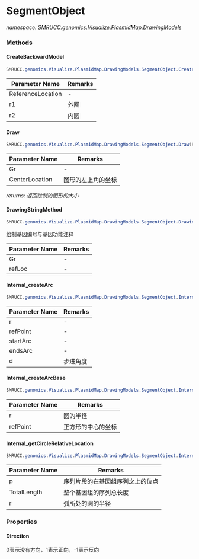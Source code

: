 ﻿# SegmentObject
_namespace: [SMRUCC.genomics.Visualize.PlasmidMap.DrawingModels](./index.md)_





### Methods

#### CreateBackwardModel
```csharp
SMRUCC.genomics.Visualize.PlasmidMap.DrawingModels.SegmentObject.CreateBackwardModel(System.Drawing.Point,System.Int32,System.Int32)
```


|Parameter Name|Remarks|
|--------------|-------|
|ReferenceLocation|-|
|r1|外圈|
|r2|内圆|


#### Draw
```csharp
SMRUCC.genomics.Visualize.PlasmidMap.DrawingModels.SegmentObject.Draw(System.Drawing.Graphics,System.Drawing.Point,System.Int32,System.Int32)
```


|Parameter Name|Remarks|
|--------------|-------|
|Gr|-|
|CenterLocation|图形的左上角的坐标|


_returns: 返回绘制的图形的大小_

#### DrawingStringMethod
```csharp
SMRUCC.genomics.Visualize.PlasmidMap.DrawingModels.SegmentObject.DrawingStringMethod(System.Drawing.Graphics,System.Drawing.Point)
```
绘制基因编号与基因功能注释

|Parameter Name|Remarks|
|--------------|-------|
|Gr|-|
|refLoc|-|


#### Internal_createArc
```csharp
SMRUCC.genomics.Visualize.PlasmidMap.DrawingModels.SegmentObject.Internal_createArc(System.Int32,System.Drawing.Point,System.Int32,System.Int32,System.Int32,System.Double)
```


|Parameter Name|Remarks|
|--------------|-------|
|r|-|
|refPoint|-|
|startArc|-|
|endsArc|-|
|d|步进角度|


#### Internal_createArcBase
```csharp
SMRUCC.genomics.Visualize.PlasmidMap.DrawingModels.SegmentObject.Internal_createArcBase(System.Int32,System.Drawing.Point)
```


|Parameter Name|Remarks|
|--------------|-------|
|r|圆的半径|
|refPoint|正方形的中心的坐标|


#### Internal_getCircleRelativeLocation
```csharp
SMRUCC.genomics.Visualize.PlasmidMap.DrawingModels.SegmentObject.Internal_getCircleRelativeLocation(System.Int32,System.Int32,System.Int32,System.Drawing.Point)
```


|Parameter Name|Remarks|
|--------------|-------|
|p|序列片段的在基因组序列之上的位点|
|TotalLength|整个基因组的序列总长度|
|r|弧所处的圆的半径|



### Properties

#### Direction
0表示没有方向，1表示正向，-1表示反向
